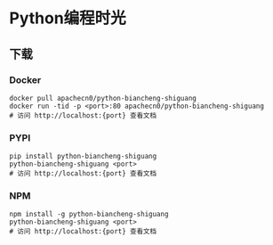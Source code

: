 # Python编程时光

## 下载

### Docker

```
docker pull apachecn0/python-biancheng-shiguang
docker run -tid -p <port>:80 apachecn0/python-biancheng-shiguang
# 访问 http://localhost:{port} 查看文档
```

### PYPI

```
pip install python-biancheng-shiguang
python-biancheng-shiguang <port>
# 访问 http://localhost:{port} 查看文档
```

### NPM

```
npm install -g python-biancheng-shiguang
python-biancheng-shiguang <port>
# 访问 http://localhost:{port} 查看文档
```